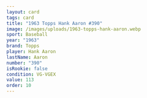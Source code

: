 ```yaml
---
layout: card
tags: card
title: "1963 Topps Hank Aaron #390"
image: /images/uploads/1963-topps-hank-aaron.webp
sport: Baseball
year: "1963"
brand: Topps
player: Hank Aaron
lastName: Aaron
number: "390"
isRookie: false
condition: VG-VGEX
value: 113
order: 10
---
```

